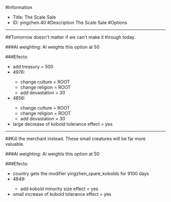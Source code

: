 #Information
 - Title: The Scale Sale
 - ID: yingzhen.40
#Description
The Scale Sale
#Options

___
##Tomorrow doesn't matter if we can't make it through today.

###AI weighting:
AI weights this option at 50


###Efects:<ul><li>add treasury = 500</li><li>4976:</li><ul><li>change culture = ROOT</li><li>change religion = ROOT</li><li>add devastation = 30</li></ul><li>4856:</li><ul><li>change culture = ROOT</li><li>change religion = ROOT</li><li>add devastation = 30</li></ul><li>large decrease of kobold tolerance effect = yes</li></ul>

___
##Kill the merchant instead. These small creatures will be far more valuable.

###AI weighting:
AI weights this option at 50


###Efects:<ul><li>country gets the modifier yingzhen_spare_kobolds for 9100 days</li><li>4849:</li><ul><li>add kobold minority size effect = yes</li></ul><li>small increase of kobold tolerance effect = yes</li></ul>
